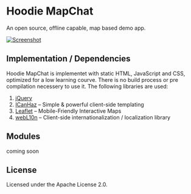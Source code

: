 Hoodie MapChat
==============

An open source, offline capable, map based demo app.

<a href="http://ami.responsivedesign.is/?url=http%3A%2F%2Fhoodiehq.github.io%2Fexample-mapchat%2Fwww">![Screenshot](https://raw.github.com/hoodiehq/example-mapchat/master/screenshot.png)</a>


Implementation / Dependencies
-----------------------------

Hoodie MapChat is implementet with static HTML, JavaScript and CSS,
optimized for a low learning courve. There is no build process or
pre compilation necessery to use it. The following libraries are used:

1. [jQuery](http://jquery.com)
2. [ICanHaz](http://icanhazjs.com/) – Simple & powerful client-side templating
3. [Leaflet](http://leafletjs.com/) – Mobile-Friendly Interactive Maps
4. [webL10n](https://github.com/fabi1cazenave/) – Client-side internationalization / localization library


Modules
-------

coming soon


License
-------

Licensed under the Apache License 2.0.
